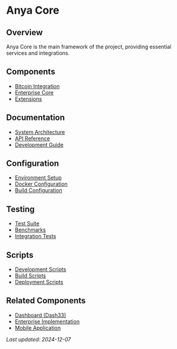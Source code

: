 # Anya Core

## Overview
Anya Core is the main framework of the project, providing essential services and integrations.

## Components
- [Bitcoin Integration](./anya-bitcoin/README.md)
- [Enterprise Core](./anya-enterprise/README.md)
- [Extensions](./anya-extensions/README.md)

## Documentation
- [System Architecture](./SYSTEM_MAP.md)
- [API Reference](./docs/api/README.md)
- [Development Guide](./docs/development/README.md)

## Configuration
- [Environment Setup](./.env.template)
- [Docker Configuration](./docker-compose.yml)
- [Build Configuration](./build.rs)

## Testing
- [Test Suite](./tests/README.md)
- [Benchmarks](./benches/README.md)
- [Integration Tests](./tests/integration/README.md)

## Scripts
- [Development Scripts](./scripts/README.md)
- [Build Scripts](./scripts/build/README.md)
- [Deployment Scripts](./scripts/deploy/README.md)

## Related Components
- [Dashboard (Dash33)](../dash33/INDEX.md)
- [Enterprise Implementation](../enterprise/INDEX.md)
- [Mobile Application](../mobile/INDEX.md)

*Last updated: 2024-12-07*


